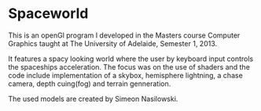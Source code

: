 Spaceworld
==========

This is an openGl program I developed in the Masters course Computer Graphics taught at The University of Adelaide, Semester 1, 2013.

It features a spacy looking world where the user by keyboard input controls the spaceships acceleration. 
The focus was on the use of shaders and the code include implementation of a skybox, hemisphere lightning, a chase camera, depth cuing(fog) and terrain genneration. 

The used models are created by Simeon Nasilowski.
